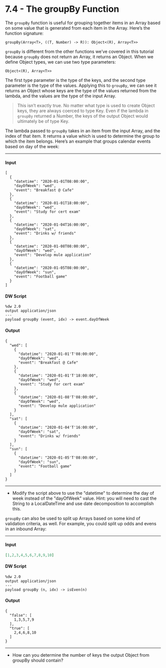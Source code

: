 # 7.4 - The groupBy Function

The `groupBy` function is useful for grouping together items in an Array based on some value that is generated from each item in the Array. Here’s the function signature:
```
groupBy(Array<T>, ((T, Number) -> R)): Object<(R), Array<T>>
```
`groupBy` is different from the other functions we’ve covered in this tutorial because `groupBy` does not return an Array, it returns an Object. When we define Object types, we can use two type parameters:
```
Object<(R), Array<T>>
```
The first type parameter is the type of the keys, and the second type parameter is the type of the values. Applying this to `groupBy`, we can see it returns an Object whose keys are the type of the values returned from the lambda, and the values are the type of the input Array.

> This isn’t exactly true. No matter what type is used to create Object keys, they are always coerced to type Key. Even if the lambda in `groupBy` returned a Number, the keys of the output Object would ultimately be of type Key.

The lambda passed to `groupBy` takes in an item from the input Array, and the index of that item. It returns a value which is used to determine the group to which the item belongs. Here’s an example that groups calendar events based on day of the week:

---
#### Input
```
[
  {
    "datetime": "2020-01-01T08:00:00",
    "dayOfWeek": "wed",
    "event": "Breakfast @ Cafe"
  },
  {
    "datetime": "2020-01-01T18:00:00",
    "dayOfWeek": "wed",
    "event": "Study for cert exam"
  },
  {
    "datetime": "2020-01-04T16:00:00",
    "dayOfWeek": "sat",
    "event": "Drinks w/ friends"
  },
  {
    "datetime": "2020-01-08T08:00:00",
    "dayOfWeek": "wed",
    "event": "Develop mule application"
  },
  {
    "datetime": "2020-01-05T08:00:00",
    "dayOfWeek": "sun",
    "event": "Football game"
  }
]
```
#### DW Script
```
%dw 2.0
output application/json
---
payload groupBy (event, idx) -> event.dayOfWeek
```
#### Output
```
{
  "wed": [
    {
      "datetime": "2020-01-01'T'08:00:00",
      "dayOfWeek": "wed",
      "event": "Breakfast @ Cafe"
    },
    {
      "datetime": "2020-01-01'T'18:00:00",
      "dayOfWeek": "wed",
      "event": "Study for cert exam"
    },
    {
      "datetime": "2020-01-08'T'08:00:00",
      "dayOfWeek": "wed",
      "event": "Develop mule application"
    }
  ],
  "sat": [
    {
      "datetime": "2020-01-04'T'16:00:00",
      "dayOfWeek": "sat",
      "event": "Drinks w/ friends"
    }
  ],
  "sun": [
    {
      "datetime": "2020-01-05'T'08:00:00",
      "dayOfWeek": "sun",
      "event": "Football game"
    }
  ]
}
```
---

- Modify the script above to use the "datetime" to determine the day of week instead of the "dayOfWeek" value. Hint: you will need to cast the String to a LocalDateTime and use date decomposition to accomplish this.

`groupBy` can also be used to split up Arrays based on some kind of validation criteria, as well. For example, you could split up odds and evens in an inbound Array:

---
#### Input
```json
[1,2,3,4,5,6,7,8,9,10]
```
#### DW Script
```dw
%dw 2.0
output application/json
---
payload groupBy (n, idx) -> isEven(n)
```
#### Output
```
{
  "false": [
    1,3,5,7,9
  ],
  "true": [
    2,4,6,8,10
  ]
}
```
---

- How can you determine the number of keys the output Object from groupBy should contain?
